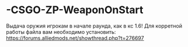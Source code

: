 # -CSGO-ZP-WeaponOnStart
Выдача оружия игрокам в начале раунда, как в кс 1.6!
Для корретной работы файла вам необходимо установить: https://forums.alliedmods.net/showthread.php?t=276697
